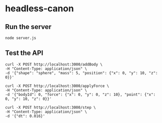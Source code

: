 # headless-canon

## Run the server
`node server.js`

## Test the API

```
curl -X POST http://localhost:3000/addBody \
-H "Content-Type: application/json" \
-d '{"shape": "sphere", "mass": 5, "position": {"x": 0, "y": 10, "z": 0}}'
```

```
curl -X POST http://localhost:3000/applyForce \
-H "Content-Type: application/json" \
-d '{"bodyId": 0, "force": {"x": 0, "y": 0, "z": 10}, "point": {"x": 0, "y": 10, "z": 0}}'
```

```
curl -X POST http://localhost:3000/step \
-H "Content-Type: application/json" \
-d '{"dt": 0.016}'
```

##